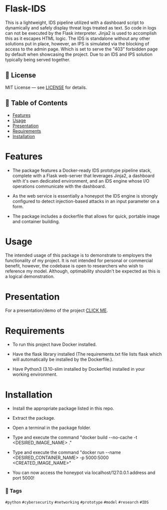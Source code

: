 # Flask-IDS

This is a lightweight, IDS pipeline utilized with a dashboard script to dynamically and safely display threat logs treated as text. So code in logs can not be executed by the Flask interpreter. Jinja2 is used to accomplish this as it escapes HTML logic. The IDS is standalone without any other solutions put in place, however, an IPS is simulated via the blocking of access to the admin page. Which is set to serve the "403" forbidden page by default when showcasing the project. Due to an IDS and IPS solution typically being served together. 


## 📄 License

MIT License — see [LICENSE](LICENSE) for details.


## 📜 Table of Contents

- [Features](#Features)
- [Usage](#Usage)
- [Presentation](#Presentation)
- [Requirements](#Requirements)
- [Installation](#Installation)


# Features 

- The package features a Docker-ready IDS prototype pipeline stack, complete with a Flask web-server that leverages Jinja2, a dashboard with it's own dedicated environment, and an IDS engine whose I/O operations communicate with the dashboard.

- As the web service is essentially a honeypot the IDS engine is strongly configured to detect injection-based attacks in an input parameter on a form.

- The package includes a dockerfile that allows for quick, portable image and container building.


# Usage

The intended usage of this package is to demonstrate to employers the functionality of my project. It is not intended for personal or commercial benefit, however, the codebase is open to researchers who wish to reference my model. Although, optimability shouldn't be expected as this is a logical demonstration. 


# Presentation

For a presentation/demo of the project [CLICK ME](https://1drv.ms/p/c/8d3e98d829540707/EZu0e0iBCaBOvzP5tWswr2wB5bEvFshvjzXiWc2hPEPooA?e=nZsFVB).


# Requirements

- To run this project have Docker installed.

- Have the flask library installed (The requirements.txt file lists flask which will automatically be installed by the Dockerfile.).

- Have Python3 (3.10-slim installed by Dockerfile) installed in your working environment.


# Installation

- Install the appropriate package listed in this repo.

- Extract the package.

- Open a terminal in the package folder.

- Type and execute the command "docker build --no-cache -t <DESIRED_IMAGE_NAME> ."

- Type and execute the command "docker run --name <DESIRED_CONTAINER_NAME> -p 5000:5000 <CREATED_IMAGE_NAME>"

- You can now access the honeypot via localhost/127.0.0.1 address and port 5000!


### 🔖 Tags

`#python` `#cybersecurity` `#networking` `#prototype` `#model` `#research` `#IDS`


